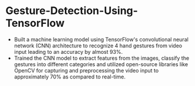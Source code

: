 # Gesture-Detection-Using-TensorFlow


- Built a machine learning model using TensorFlow's convolutional neural network (CNN) architecture to recognize 4 hand gestures from video input leading to an accuracy by almost 93%.
- Trained the CNN model to extract features from the images, classify the gestures into different categories and utilized open-source libraries like OpenCV for capturing and preprocessing the video input to approximately 70% as compared to real-time.
